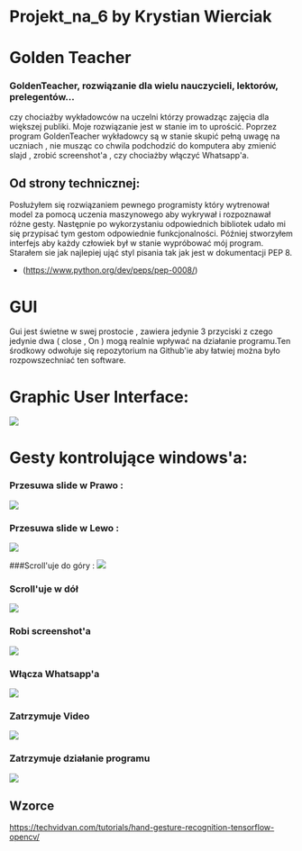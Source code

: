 # Projekt_na_6 by Krystian Wierciak
# Golden Teacher
### GoldenTeacher, rozwiązanie dla wielu nauczycieli, lektorów, prelegentów... 
czy chociażby wykładowców na uczelni którzy prowadząc zajęcia dla większej publiki. Moje rozwiązanie jest w stanie im to
uprościć. Poprzez program GoldenTeacher wykładowcy są w stanie skupić pełną uwagę na uczniach , nie musząc co chwila
podchodzić do komputera aby zmienić slajd , zrobić screenshot'a , czy chociażby włączyć Whatsapp'a. 
## Od strony technicznej:
Posłużyłem się rozwiązaniem pewnego programisty który wytrenował model za pomocą uczenia maszynowego aby wykrywał i 
rozpoznawał różne gesty. Następnie po wykorzystaniu odpowiednich bibliotek udało mi się przypisać tym gestom 
odpowiednie funkcjonalności. Później stworzyłem interfejs aby każdy człowiek był w stanie wypróbować mój program. 
Starałem sie jak najlepiej ująć styl pisania tak jak jest w dokumentacji PEP 8.
* (https://www.python.org/dev/peps/pep-0008/)
# GUI
Gui jest świetne w swej prostocie , zawiera jedynie 3 przyciski z czego jedynie dwa ( close , On ) mogą realnie 
wpływać na działanie programu.Ten środkowy odwołuje się repozytorium na Github'ie aby łatwiej można  było rozpowszechniać
ten software.
# Graphic User Interface:

<img src="../../../Desktop/opis_gestow/gui.png"/>

# Gesty kontrolujące windows'a:
### Przesuwa slide w Prawo :
<img src="../../../Desktop/opis_gestow/slide_right.png"/>

### Przesuwa slide w Lewo :
<img src="../../../Desktop/opis_gestow/slide_left.png"/>

###Scroll'uje do góry :
<img src="../../../Desktop/opis_gestow/up.png"/>

### Scroll'uje w dół
<img src="../../../Desktop/opis_gestow/down.png"/>

### Robi screenshot'a

<img src="../../../Desktop/opis_gestow/screenshot.png"/>

### Włącza Whatsapp'a
<img src="../../../Desktop/opis_gestow/turn_on_whatsapp.png"/>

### Zatrzymuje Video
<img src="../../../Desktop/opis_gestow/stop.png"/>

### Zatrzymuje działanie programu
<img src="../../../Desktop/opis_gestow/close.png"/>

## Wzorce
https://techvidvan.com/tutorials/hand-gesture-recognition-tensorflow-opencv/